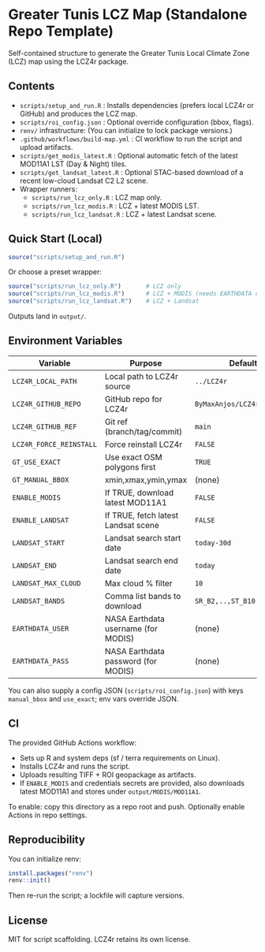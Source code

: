 # Greater Tunis LCZ Map (Standalone Repo Template)

Self-contained structure to generate the Greater Tunis Local Climate Zone (LCZ) map using the LCZ4r package.

## Contents

- `scripts/setup_and_run.R` : Installs dependencies (prefers local LCZ4r or GitHub) and produces the LCZ map.
- `scripts/roi_config.json` : Optional override configuration (bbox, flags).
- `renv/` infrastructure: (You can initialize to lock package versions.)
- `.github/workflows/build-map.yml` : CI workflow to run the script and upload artifacts.
- `scripts/get_modis_latest.R` : Optional automatic fetch of the latest MOD11A1 LST (Day & Night) tiles.
- `scripts/get_landsat_latest.R` : Optional STAC-based download of a recent low-cloud Landsat C2 L2 scene.
- Wrapper runners:
	- `scripts/run_lcz_only.R` : LCZ map only.
	- `scripts/run_lcz_modis.R` : LCZ + latest MODIS LST.
	- `scripts/run_lcz_landsat.R` : LCZ + latest Landsat scene.

## Quick Start (Local)
```r
source("scripts/setup_and_run.R")
```
Or choose a preset wrapper:
```r
source("scripts/run_lcz_only.R")       # LCZ only
source("scripts/run_lcz_modis.R")      # LCZ + MODIS (needs EARTHDATA creds)
source("scripts/run_lcz_landsat.R")    # LCZ + Landsat
```
Outputs land in `output/`.

## Environment Variables
| Variable | Purpose | Default |
|----------|---------|---------|
| `LCZ4R_LOCAL_PATH` | Local path to LCZ4r source | `../LCZ4r` |
| `LCZ4R_GITHUB_REPO`| GitHub repo for LCZ4r | `ByMaxAnjos/LCZ4r` |
| `LCZ4R_GITHUB_REF` | Git ref (branch/tag/commit) | `main` |
| `LCZ4R_FORCE_REINSTALL` | Force reinstall LCZ4r | `FALSE` |
| `GT_USE_EXACT` | Use exact OSM polygons first | `TRUE` |
| `GT_MANUAL_BBOX` | xmin,xmax,ymin,ymax | (none) |
| `ENABLE_MODIS` | If TRUE, download latest MOD11A1 | `FALSE` |
| `ENABLE_LANDSAT` | If TRUE, fetch latest Landsat scene | `FALSE` |
| `LANDSAT_START` | Landsat search start date | `today-30d` |
| `LANDSAT_END` | Landsat search end date | `today` |
| `LANDSAT_MAX_CLOUD` | Max cloud % filter | `10` |
| `LANDSAT_BANDS` | Comma list bands to download | `SR_B2,..,ST_B10,QA_PIXEL` |
| `EARTHDATA_USER` | NASA Earthdata username (for MODIS) | (none) |
| `EARTHDATA_PASS` | NASA Earthdata password (for MODIS) | (none) |

You can also supply a config JSON (`scripts/roi_config.json`) with keys `manual_bbox` and `use_exact`; env vars override JSON.

## CI
The provided GitHub Actions workflow:
- Sets up R and system deps (sf / terra requirements on Linux).
- Installs LCZ4r and runs the script.
- Uploads resulting TIFF + ROI geopackage as artifacts.
- If `ENABLE_MODIS` and credentials secrets are provided, also downloads latest MOD11A1 and stores under `output/MODIS/MOD11A1`.

To enable: copy this directory as a repo root and push. Optionally enable Actions in repo settings.

## Reproducibility
You can initialize renv:
```r
install.packages("renv")
renv::init()
```
Then re-run the script; a lockfile will capture versions.

## License
MIT for script scaffolding. LCZ4r retains its own license.
